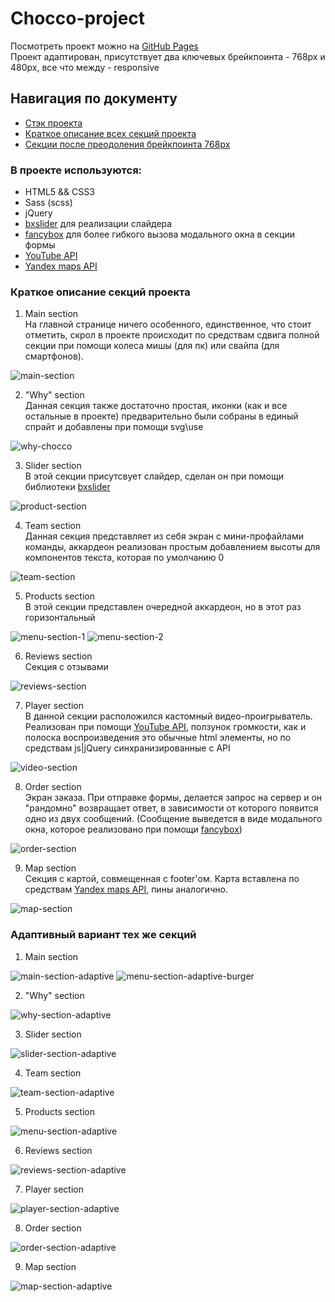 # Chocco-project

Посмотреть проект можно на [GitHub Pages](https://moradell.github.io/chocco-project/) <br>
Проект адаптирован, присутствует два ключевых брейкпоинта - 768px и 480px, все что между - responsive

## Навигация по документу
* [Стэк проекта](#stack)
* [Краткое описание всех секций проекта](#description)
* [Секции после преодоления брейкпоинта 768px](#description-adaptive)

### <a name="stack"></a>В проекте используются:
* HTML5 && CSS3
* Sass (scss)
* jQuery 
* [bxslider](https://bxslider.com/) для реализации слайдера
* [fancybox](https://www.fancyapps.com/fancybox/3/) для более гибкого вызова модального окна в секции формы
* [YouTube API](https://developers.google.com/youtube)
* [Yandex maps API](https://yandex.ru/dev/maps/)


### <a name="description"></a>Краткое описание секций проекта

1. Main section <br>
На главной странице ничего особенного, единственное, что стоит отметить, скрол в проекте происходит по средствам сдвига полной секции при помощи колеса мишы (для пк) или свайпа (для смартфонов).

![main-section](https://user-images.githubusercontent.com/29666697/113995883-fdc69400-9899-11eb-83a9-57b129da6b55.png)

2. "Why" section <br>
Данная секция также достаточно простая, иконки (как и все остальные в проекте) предварительно были собраны в единый спрайт и добавлены при помощи svg\use

![why-chocco](https://user-images.githubusercontent.com/29666697/113996718-c60c1c00-989a-11eb-82f2-fa8634f65a20.png)

3. Slider section <br>
В этой секции присутсвует слайдер, сделан он при помощи библиотеки [bxslider](https://bxslider.com/) 

![product-section](https://user-images.githubusercontent.com/29666697/113997347-63675000-989b-11eb-9ad4-7b6d263a6ab4.png)

4. Team section <br>
Данная секция представляет из себя экран с мини-профайлами команды, аккардеон реализован простым добавлением высоты для компонентов текста, которая по умолчанию 0

![team-section](https://user-images.githubusercontent.com/29666697/113998335-51d27800-989c-11eb-9bcc-600203080689.png)

5. Products section <br>
В этой секции представлен очередной аккардеон, но в этот раз горизонтальный

![menu-section-1](https://user-images.githubusercontent.com/29666697/114006630-f4422980-98a3-11eb-8843-19274e9d3381.png)
![menu-section-2](https://user-images.githubusercontent.com/29666697/114001988-ce1a8a80-989f-11eb-9180-0058237cca61.png)

6. Reviews section <br>
Секция с отзывами

![reviews-section](https://user-images.githubusercontent.com/29666697/114002305-176ada00-98a0-11eb-9d34-e6182a282e59.png)

7. Player section <br>
В данной секции расположился кастомный видео-проигрыватель. Реализован при помощи [YouTube API](https://developers.google.com/youtube), ползунок громкости, как и полоска воспроизведения это обычные html элементы, но по средствам js|jQuery синхранизированные с API

![video-section](https://user-images.githubusercontent.com/29666697/114003591-361da080-98a1-11eb-813e-bbbd90db8c6e.png)

8. Order section <br>
Экран заказа. При отправке формы, делается запрос на сервер и он "рандомно" возвращает ответ, в зависимости от которого появится одно из двух сообщений. (Сообщение выведется в виде модального окна, которое реализовано при помощи [fancybox](https://www.fancyapps.com/fancybox/3/))

![order-section](https://user-images.githubusercontent.com/29666697/114004960-7893ad00-98a2-11eb-977d-4dab0d78c1e9.png)

9. Map section <br>
Секция с картой, совмещенная с footer'ом. Карта вставлена по средствам [Yandex maps API](https://yandex.ru/dev/maps/), пины аналогично. 

![map-section](https://user-images.githubusercontent.com/29666697/114005073-8e08d700-98a2-11eb-8f09-9674f788918c.png)

### <a name="description-adaptive"></a> Адаптивный вариант тех же секций

1. Main section <br>

![main-section-adaptive](https://user-images.githubusercontent.com/29666697/114017991-1641a900-98b0-11eb-84a9-96844e6731fe.png)
![menu-section-adaptive-burger](https://user-images.githubusercontent.com/29666697/114018007-1a6dc680-98b0-11eb-8744-5956bb7862b4.png)

2. "Why" section <br>

![why-section-adaptive](https://user-images.githubusercontent.com/29666697/114018116-3e310c80-98b0-11eb-8c1f-5196db0d32aa.png)

3. Slider section <br>

![slider-section-adaptive](https://user-images.githubusercontent.com/29666697/114018223-59038100-98b0-11eb-8e0a-128ed4f9a59d.png)

4. Team section <br>

![team-section-adaptive](https://user-images.githubusercontent.com/29666697/114018277-66b90680-98b0-11eb-94fc-32bec31e0a5d.png)

5. Products section <br>

![menu-section-adaptive](https://user-images.githubusercontent.com/29666697/114018348-789aa980-98b0-11eb-967e-080f7c46478f.png)

6. Reviews section <br>

![reviews-section-adaptive](https://user-images.githubusercontent.com/29666697/114018403-88b28900-98b0-11eb-9e04-a685019bc495.png)

7. Player section <br>

![player-section-adaptive](https://user-images.githubusercontent.com/29666697/114018439-92d48780-98b0-11eb-8ea7-668c8ce66b33.png)

8. Order section <br>

![order-section-adaptive](https://user-images.githubusercontent.com/29666697/114018470-9b2cc280-98b0-11eb-99fa-11dadfdb645b.png)

9. Map section <br>

![map-section-adaptive](https://user-images.githubusercontent.com/29666697/114018585-be577200-98b0-11eb-91c6-bb79256ba21b.png)
